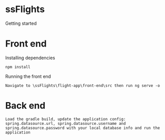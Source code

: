 # ssFlights
Getting started

# Front end
Installing dependencies
``` 
npm install
```
Running the front end
```
Navigate to \ssFlights\flight-app\front-end\src then run ng serve -o
```

# Back end
```
Load the gradle build, update the application config: spring.datasource.url, spring.datasource.username and spring.datasource.password with your local database info and run the application
```




